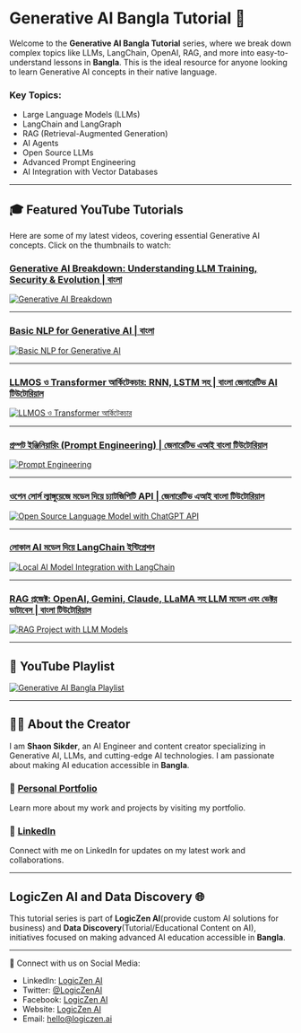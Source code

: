 # Generative AI Bangla Tutorial 🎥
Welcome to the **Generative AI Bangla Tutorial** series, where we break down complex topics like LLMs, LangChain, OpenAI, RAG, and more into easy-to-understand lessons in **Bangla**. This is the ideal resource for anyone looking to learn Generative AI concepts in their native language. 

### Key Topics:
- Large Language Models (LLMs)
- LangChain and LangGraph
- RAG (Retrieval-Augmented Generation)
- AI Agents
- Open Source LLMs
- Advanced Prompt Engineering
- AI Integration with Vector Databases

---

## 🎓 Featured YouTube Tutorials
Here are some of my latest videos, covering essential Generative AI concepts. Click on the thumbnails to watch:

### [Generative AI Breakdown: Understanding LLM Training, Security & Evolution | বাংলা](https://www.youtube.com/watch?v=4HXC99FyLJs)
[![Generative AI Breakdown](https://i.ytimg.com/vi/4HXC99FyLJs/hqdefault.jpg)](https://www.youtube.com/watch?v=4HXC99FyLJs)

---

### [Basic NLP for Generative AI | বাংলা](https://www.youtube.com/watch?v=hrbd_qDm1-U)
[![Basic NLP for Generative AI](https://i.ytimg.com/vi/hrbd_qDm1-U/hqdefault.jpg)](https://www.youtube.com/watch?v=hrbd_qDm1-U)

---

### [LLMOS ও Transformer আর্কিটেকচার: RNN, LSTM সহ | বাংলা জেনারেটিভ AI টিউটোরিয়াল](https://www.youtube.com/watch?v=UBDCpiMs2vc)
[![LLMOS ও Transformer আর্কিটেকচার](https://i.ytimg.com/vi/UBDCpiMs2vc/hqdefault.jpg)](https://www.youtube.com/watch?v=UBDCpiMs2vc)

---

### [প্রম্পট ইঞ্জিনিয়ারিং (Prompt Engineering) | জেনারেটিভ এআই বাংলা টিউটোরিয়াল](https://www.youtube.com/watch?v=wnpU8DmSWAc)
[![Prompt Engineering](https://i.ytimg.com/vi/wnpU8DmSWAc/hqdefault.jpg)](https://www.youtube.com/watch?v=wnpU8DmSWAc)

---

### [ওপেন সোর্স ল্যাঙ্গুয়েজে মডেল দিয়ে চ্যাটজিপিটি API | জেনারেটিভ এআই বাংলা টিউটোরিয়াল](https://www.youtube.com/watch?v=H9Dx05DDHMU)
[![Open Source Language Model with ChatGPT API](https://i.ytimg.com/vi/H9Dx05DDHMU/hqdefault.jpg)](https://www.youtube.com/watch?v=H9Dx05DDHMU)

---

### [লোকাল AI মডেল দিয়ে LangChain ইন্টিগ্রেশন](https://www.youtube.com/watch?v=CeTda7goZUw)
[![Local AI Model Integration with LangChain](https://i.ytimg.com/vi/CeTda7goZUw/hqdefault.jpg)](https://www.youtube.com/watch?v=CeTda7goZUw)

---

### [RAG প্রজেক্ট: OpenAI, Gemini, Claude, LLaMA সহ LLM মডেল এবং ভেক্টর ডাটাবেস | বাংলা টিউটোরিয়াল](https://www.youtube.com/watch?v=FbKUQDkkVhw)
[![RAG Project with LLM Models](https://i.ytimg.com/vi/FbKUQDkkVhw/hqdefault.jpg)](https://www.youtube.com/watch?v=FbKUQDkkVhw)

---

## 🔗 YouTube Playlist
[![Generative AI Bangla Playlist](https://i.ytimg.com/vi/H9Dx05DDHMU/hqdefault.jpg)](https://youtube.com/playlist?list=PLV4wvQwt1aKq7JGGLJ8GGa_2PCOApn9Zr&si=e_lKfMI2h1C8EL4G)

---

## 👨‍💻 About the Creator
I am **Shaon Sikder**, an AI Engineer and content creator specializing in Generative AI, LLMs, and cutting-edge AI technologies. I am passionate about making AI education accessible in **Bangla**.

### 📜 [Personal Portfolio](https://shaon2221.github.io)
Learn more about my work and projects by visiting my portfolio.

### 💼 [LinkedIn](https://linkedin.com/in/shaon2221)
Connect with me on LinkedIn for updates on my latest work and collaborations.

---

## LogicZen AI and Data Discovery 🌐
This tutorial series is part of **LogicZen AI**(provide custom AI solutions for business) and **Data Discovery**(Tutorial/Educational Content on AI), initiatives focused on making advanced AI education accessible in **Bangla**.

---

🔗 Connect with us on Social Media:
- LinkedIn: [LogicZen AI](https://www.linkedin.com/company/logiczen-ai)
- Twitter: [@LogicZenAI](https://twitter.com/@UCUzijDK_-cx7YHodMGh1JXQ)
- Facebook: [LogicZen AI](https://facebook.com/logiczenai)
- Website: [LogicZen AI](https://www.logiczen.ai)
- Email: hello@logiczen.ai
